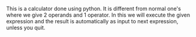 This is a calculator done using python.
It is different from normal one's where we give 2 operands and 1 operator.
In this we will execute the given expression and the result is automatically as input to next expression, unless you quit.
